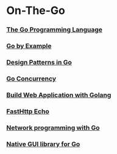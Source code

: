# On-The-Go

### [The Go Programming Language](http://www.gopl.io/)

### [Go by Example](https://gobyexample.com/)

### [Design Patterns in Go](https://github.com/monochromegane/go_design_pattern)

### [Go Concurrency](https://projects.felixlab.io/diffusion/GCY/)

### [Build Web Application with Golang](https://astaxie.gitbooks.io/build-web-application-with-golang/content/en/index.html)

### [FastHttp Echo](https://github.com/labstack/echo)

### [Network programming with Go](https://jan.newmarch.name/go/)

### [Native GUI library for Go](https://github.com/andlabs/ui)
